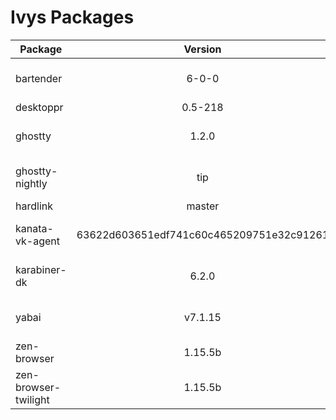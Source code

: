 # Ivys Packages
| Package   |      Version      |  platforms |
|-----------|:-----------------:|-----------:|
| bartender |  6-0-0 | x86_64-darwin,aarch64-darwin |
| desktoppr |  0.5-218 | aarch64-darwin |
| ghostty |  1.2.0 | x86_64-darwin,aarch64-darwin |
| ghostty-nightly |  tip | x86_64-darwin,aarch64-darwin |
| hardlink |  master | aarch64-darwin |
| kanata-vk-agent |  63622d603651edf741c60c465209751e32c91261 | x86_64-darwin,aarch64-darwin |
| karabiner-dk |  6.2.0 | x86_64-darwin,aarch64-darwin |
| yabai |  v7.1.15 | aarch64-darwin,x86_64-darwin |
| zen-browser |  1.15.5b | aarch64-darwin |
| zen-browser-twilight |  1.15.5b | aarch64-darwin |

